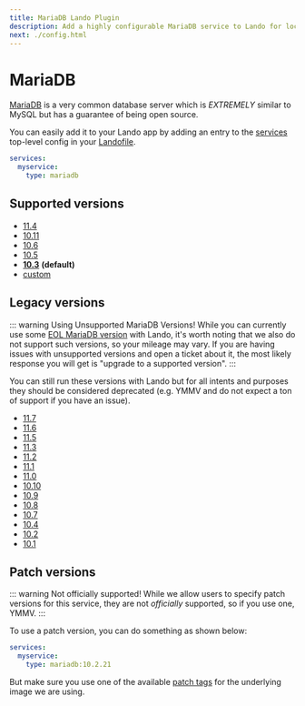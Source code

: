 ```yaml
---
title: MariaDB Lando Plugin
description: Add a highly configurable MariaDB service to Lando for local development with all the power of Docker and Docker Compose.
next: ./config.html
---
```


# MariaDB

[MariaDB](https://mariadb.org/) is a very common database server which is *EXTREMELY* similar to MySQL but has a guarantee of being open source.

You can easily add it to your Lando app by adding an entry to the [services](https://docs.lando.dev/core/v3/services/lando.html) top-level config in your [Landofile](https://docs.lando.dev/core/v3).

```yaml
services:
  myservice:
    type: mariadb
```

## Supported versions

*   [11.4](https://hub.docker.com/r/bitnamilegacy/mariadb/tags?name=11.4.)
*   [10.11](https://hub.docker.com/r/bitnamilegacy/mariadb/tags?name=10.11.)
*   [10.6](https://hub.docker.com/r/bitnamilegacy/mariadb/tags?name=10.6.)
*   [10.5](https://hub.docker.com/r/bitnamilegacy/mariadb/tags?name=10.5.)
*   **[10.3](https://hub.docker.com/r/bitnamilegacy/mariadb/tags?name=10.3.)** **(default)**
*   [custom](https://docs.lando.dev/core/v3/services/lando.html#overrides)

## Legacy versions

::: warning Using Unsupported MariaDB Versions!
While you can currently use some [EOL MariaDB version](https://endoflife.date/mariadb) with Lando, it's worth noting that we also do not support such versions, so your mileage may vary. If you are having issues with unsupported versions and open a ticket about it, the most likely response you will get is "upgrade to a supported version".
:::

You can still run these versions with Lando but for all intents and purposes they should be considered deprecated (e.g. YMMV and do not expect a ton of support if you have an issue).

*   [11.7](https://hub.docker.com/r/bitnamilegacy/mariadb/tags?name=11.7.)
*   [11.6](https://hub.docker.com/r/bitnamilegacy/mariadb/tags?name=11.6.)
*   [11.5](https://hub.docker.com/r/bitnamilegacy/mariadb/tags?name=11.5.)
*   [11.3](https://hub.docker.com/r/bitnamilegacy/mariadb/tags?name=11.3.)
*   [11.2](https://hub.docker.com/r/bitnamilegacy/mariadb/tags?name=11.2.)
*   [11.1](https://hub.docker.com/r/bitnamilegacy/mariadb/tags?name=11.1.)
*   [11.0](https://hub.docker.com/r/bitnamilegacy/mariadb/tags?name=11.0.)
*   [10.10](https://hub.docker.com/r/bitnamilegacy/mariadb/tags?name=10.10.)
*   [10.9](https://hub.docker.com/r/bitnamilegacy/mariadb/tags?name=10.9.)
*   [10.8](https://hub.docker.com/r/bitnamilegacy/mariadb/tags?name=10.8.)
*   [10.7](https://hub.docker.com/r/bitnamilegacy/mariadb/tags?name=10.7.)
*   [10.4](https://hub.docker.com/r/bitnamilegacy/mariadb/tags?name=10.4.)
*   [10.2](https://hub.docker.com/r/bitnamilegacy/mariadb/tags?name=10.2.)
*   [10.1](https://hub.docker.com/r/bitnamilegacy/mariadb/tags?name=10.1.)

## Patch versions

::: warning Not officially supported!
While we allow users to specify patch versions for this service, they are not *officially* supported, so if you use one, YMMV.
:::

To use a patch version, you can do something as shown below:

```yaml
services:
  myservice:
    type: mariadb:10.2.21
```

But make sure you use one of the available [patch tags](https://hub.docker.com/r/bitnamilegacy/mariadb/tags) for the underlying image we are using.

